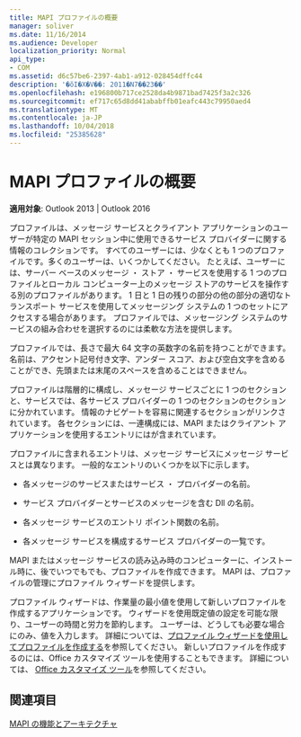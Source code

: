 ```yaml
---
title: MAPI プロファイルの概要
manager: soliver
ms.date: 11/16/2014
ms.audience: Developer
localization_priority: Normal
api_type:
- COM
ms.assetid: d6c57be6-2397-4ab1-a912-028454dffc44
description: '�ŏI�X�V��: 2011�N7��23��'
ms.openlocfilehash: e196800b717ce2528da4b9871bad7425f3a2c326
ms.sourcegitcommit: ef717c65d8dd41ababffb01eafc443c79950aed4
ms.translationtype: MT
ms.contentlocale: ja-JP
ms.lasthandoff: 10/04/2018
ms.locfileid: "25385628"
---
```

# <a name="mapi-profile-overview"></a>MAPI プロファイルの概要

  
  
**適用対象**: Outlook 2013 | Outlook 2016 
  
プロファイルは、メッセージ サービスとクライアント アプリケーションのユーザーが特定の MAPI セッション中に使用できるサービス プロバイダーに関する情報のコレクションです。 すべてのユーザーには、少なくとも 1 つのプロファイルです。多くのユーザーは、いくつかしてください。 たとえば、ユーザーには、サーバー ベースのメッセージ ・ ストア ・ サービスを使用する 1 つのプロファイルとローカル コンピューター上のメッセージ ストアのサービスを操作する別のプロファイルがあります。 1 日と 1 日の残りの部分の他の部分の適切なトランスポート サービスを使用してメッセージング システムの 1 つのセットにアクセスする場合があります。 プロファイルでは、メッセージング システムのサービスの組み合わせを選択するのには柔軟な方法を提供します。 
  
プロファイルでは、長さで最大 64 文字の英数字の名前を持つことができます。 名前は、アクセント記号付き文字、アンダー スコア、および空白文字を含めることができ、先頭または末尾のスペースを含めることはできません。 
  
プロファイルは階層的に構成し、メッセージ サービスごとに 1 つのセクションと、サービスでは、各サービス プロバイダーの 1 つのセクションのセクションに分かれています。 情報のナビゲートを容易に関連するセクションがリンクされています。 各セクションには、一連構成には、MAPI またはクライアント アプリケーションを使用するエントリにはが含まれています。
  
プロファイルに含まれるエントリは、メッセージ サービスにメッセージ サービスとは異なります。 一般的なエントリのいくつかを以下に示します。
  
- 各メッセージのサービスまたはサービス ・ プロバイダーの名前。
    
- サービス プロバイダーとサービスのメッセージを含む Dll の名前。
    
- 各メッセージ サービスのエントリ ポイント関数の名前。
    
- 各メッセージ サービスを構成するサービス プロバイダーの一覧です。
    
MAPI またはメッセージ サービスの読み込み時のコンピューターに、インストール時に、後でいつでもでも、プロファイルを作成できます。 MAPI は、プロファイルの管理にプロファイル ウィザードを提供します。 
  
プロファイル ウィザードは、作業量の最小値を使用して新しいプロファイルを作成するアプリケーションです。 ウィザードを使用既定値の設定を可能な限り、ユーザーの時間と労力を節約します。 ユーザーは、どうしても必要な場合にのみ、値を入力します。 詳細については、[プロファイル ウィザードを使用してプロファイルを作成する](creating-a-profile-by-using-the-profile-wizard.md)を参照してください。 新しいプロファイルを作成するのには、Office カスタマイズ ツールを使用することもできます。 詳細については、 [Office カスタマイズ ツール](https://go.microsoft.com/fwlink/?LinkId=123000)を参照してください。
  
## <a name="see-also"></a>関連項目



[MAPI の機能とアーキテクチャ](mapi-features-and-architecture.md)

